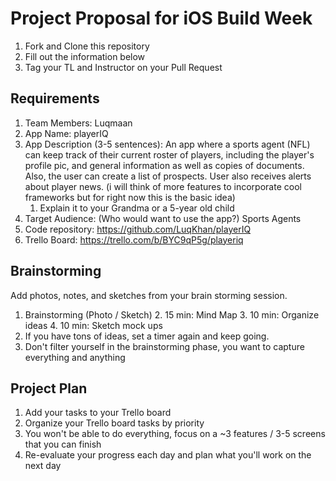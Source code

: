 # Project Proposal for iOS Build Week

1. Fork and Clone this repository
2. Fill out the information below
3. Tag your TL and Instructor on your Pull Request

## Requirements

1. Team Members: Luqmaan 
2. App Name: playerIQ
3. App Description (3-5 sentences): An app where a sports agent (NFL) can keep track of their current roster of players, including the player's profile pic, and general information as well as copies of documents. Also, the user can create a list of prospects. User also receives alerts about player news. (i will think of more features to incorporate cool frameworks but for right now this is the basic idea)
    1. Explain it to your Grandma or a 5-year old child
4. Target Audience: (Who would want to use the app?) Sports Agents
5. Code repository: https://github.com/LuqKhan/playerIQ
6. Trello Board:  https://trello.com/b/BYC9qP5g/playeriq

## Brainstorming

Add photos, notes, and sketches from your brain storming session. 

1. Brainstorming (Photo / Sketch)
    2. 15 min: Mind Map 
    3. 10 min: Organize ideas
    4. 10 min: Sketch mock ups 
2. If you have tons of ideas, set a timer again and keep going.
3. Don't filter yourself in the brainstorming phase, you want to capture everything and anything

## Project Plan
1. Add your tasks to your Trello board
2. Organize your Trello board tasks by priority
3. You won't be able to do everything, focus on a ~3 features / 3-5 screens that you can finish
4. Re-evaluate your progress each day and plan what you'll work on the next day
